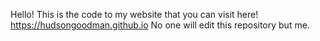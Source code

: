 Hello! This is the code to my website that you can visit here! https://hudsongoodman.github.io No one will edit this repository but me. 
